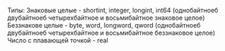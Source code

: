 Типы:
Знаковые целые      - shortint, integer, longint, int64 (однобайтноеб двубайтноеб четырехбайтное и восьмибайтное знаковое целое)
Беззнакове целые    - byte, word, longword, qword (однобайтноеб двубайтноеб четырехбайтное и восьмибайтное беззнаковое целое)
Число с плавающей точкой - real